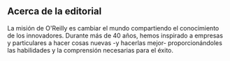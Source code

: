 ## Acerca de la editorial
La misión de O'Reilly es cambiar el mundo compartiendo el conocimiento de los innovadores. Durante más de 40 años, hemos inspirado a empresas y particulares a hacer cosas nuevas -y hacerlas mejor- proporcionándoles las habilidades y la comprensión necesarias para el éxito.